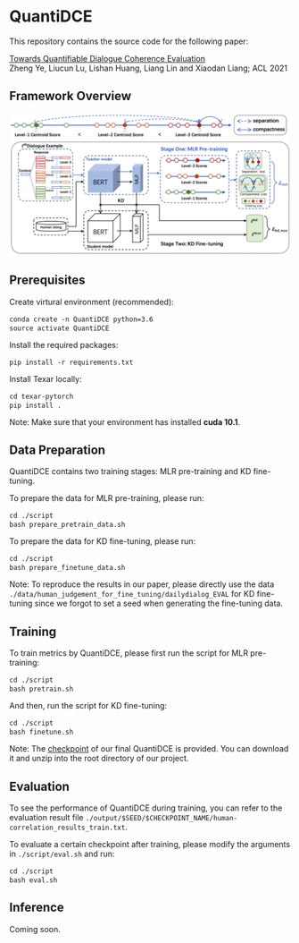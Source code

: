 # **QuantiDCE**

This repository contains the source code for the following paper:

[Towards Quantifiable Dialogue Coherence Evaluation](https://arxiv.org/abs/2106.00507)   
Zheng Ye, Liucun Lu, Lishan Huang, Liang Lin and Xiaodan Liang; ACL 2021

## Framework Overview
![QuantiDCE](./QuantiDCE.png)

## Prerequisites
Create virtural environment (recommended):
```
conda create -n QuantiDCE python=3.6
source activate QuantiDCE
```
Install the required packages:
```
pip install -r requirements.txt
```

Install Texar locally:
```
cd texar-pytorch
pip install .
```

Note: Make sure that your environment has installed **cuda 10.1**.

## Data Preparation

QuantiDCE contains two training stages: MLR pre-training and KD fine-tuning.

To prepare the data for MLR pre-training, please run:

```
cd ./script
bash prepare_pretrain_data.sh
```

To prepare the data for KD fine-tuning, please run:

```
cd ./script
bash prepare_finetune_data.sh
```
Note: To reproduce the results in our paper, please directly use the data `./data/human_judgement_for_fine_tuning/dailydialog_EVAL` for KD fine-tuning since we forgot to set a seed when generating the fine-tuning data.


## Training
To train metrics by QuantiDCE, please first run the script for MLR pre-training:

```
cd ./script
bash pretrain.sh
```

And then, run the script for KD fine-tuning:

```
cd ./script
bash finetune.sh
```

Note: The [checkpoint](https://drive.google.com/file/d/1Wx7Gxy5AwnHf2p98O6jhNmnqKH9a8Oe0/view?usp=sharing) of our final QuantiDCE is provided. You can download it and unzip into the root directory of our project.

## Evaluation
To see the performance of QuantiDCE during training, you can refer to the evaluation result file `./output/$SEED/$CHECKPOINT_NAME/human-correlation_results_train.txt`.

To evaluate a certain checkpoint after training, please modify the arguments in `./script/eval.sh` and run:
```
cd ./script
bash eval.sh
```

## Inference
Coming soon.
